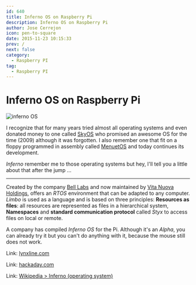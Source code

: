 ```yaml
---
id: 640
title: Inferno OS on Raspberry Pi
description: Inferno OS on Raspberry Pi
author: Jose Cerrejon
icon: pen-to-square
date: 2015-11-23 10:15:33
prev: /
next: false
category:
  - Raspberry PI
tag:
  - Raspberry PI
---
```


# Inferno OS on Raspberry Pi

![inferno OS](/images/2014/03/Inferno_os.png)

I recognize that for many years tried almost all operating systems and even donated money to one called [SkyOS](http://www.skyos.org) who promised an awesome OS for the time (2009) although it was forgotten. I also remember one that fit on a floppy programmed in assembly called [MenuetOS](http://www.menuetos.net) and today continues its development.

*Inferno* remember me to those operating systems but hey, I'll tell you a little about that after the jump ...

- - -
Created by the company [Bell Labs](http://en.wikipedia.org/wiki/Bell_Labs) and now maintained by [Vita Nuova Holdings](http://en.wikipedia.org/wiki/Vita_Nuova_Holdings), offers an *RTOS* environment that can be adapted to any computer. *Limbo* is used as a language and is based on three principles: **Resources as files**: all resources are represented as files in a hierarchical system, **Namespaces** and **standard communication protocol** called *Styx* to access files on local or remote.

A company has compiled *Inferno OS* for the Pi. Although it's an *Alpha*, you can already try it but you can't do anything with it, because the mouse still does not work.

Link: [lynxline.com](http://lynxline.com/inferno-raspberry-pi-image-alpha-release1/)

Link: [hackaday.com](http://hackaday.com/2015/11/22/inferno-os-on-raspberry-pi/)

Link: [Wikipedia > Inferno (operating system)](http://en.wikipedia.org/wiki/Inferno_%28operating_system%29)
